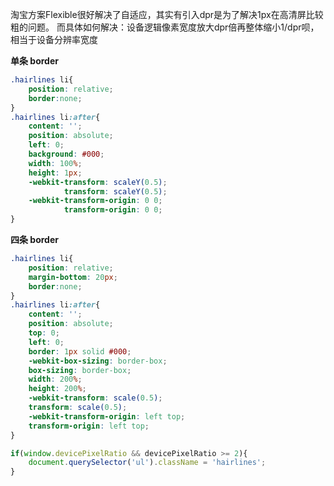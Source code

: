 淘宝方案Flexible很好解决了自适应，其实有引入dpr是为了解决1px在高清屏比较粗的问题。
而具体如何解决：设备逻辑像素宽度放大dpr倍再整体缩小1/dpr呗，相当于设备分辨率宽度

**单条 border**
```css
.hairlines li{
    position: relative;
    border:none;
}
.hairlines li:after{
    content: '';
    position: absolute;
    left: 0;
    background: #000;
    width: 100%;
    height: 1px;
    -webkit-transform: scaleY(0.5);
            transform: scaleY(0.5);
    -webkit-transform-origin: 0 0;
            transform-origin: 0 0;
}
```

**四条 border**
```css
.hairlines li{
    position: relative;
    margin-bottom: 20px;
    border:none;
}
.hairlines li:after{
    content: '';
    position: absolute;
    top: 0;
    left: 0;
    border: 1px solid #000;
    -webkit-box-sizing: border-box;
    box-sizing: border-box;
    width: 200%;
    height: 200%;
    -webkit-transform: scale(0.5);
    transform: scale(0.5);
    -webkit-transform-origin: left top;
    transform-origin: left top;
}
```

```js
if(window.devicePixelRatio && devicePixelRatio >= 2){
    document.querySelector('ul').className = 'hairlines';
}
```